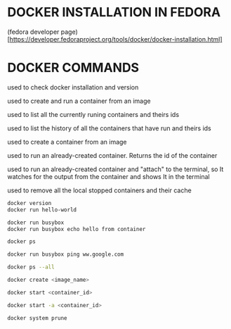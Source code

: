 # DOCKER INSTALLATION IN FEDORA
(fedora developer page)[https://developer.fedoraproject.org/tools/docker/docker-installation.html]

# DOCKER COMMANDS

used to check docker installation and version

used to create and run a container from an image

used to list all the currently runing containers and theirs ids

used to list the history of all the containers that have run and theirs ids

used to create a container from an image

used to run an already-created container. Returns the id of the container

used to run an already-created container and "attach" to the terminal, so It watches for the output from the container and shows It in the terminal

used to remove all the local stopped containers and their cache

```sh
docker version
docker run hello-world

docker run busybox
docker run busybox echo hello from container

docker ps

docker run busybox ping ww.google.com

docker ps --all

docker create <image_name>

docker start <container_id>

docker start -a <container_id>

docker system prune

```
